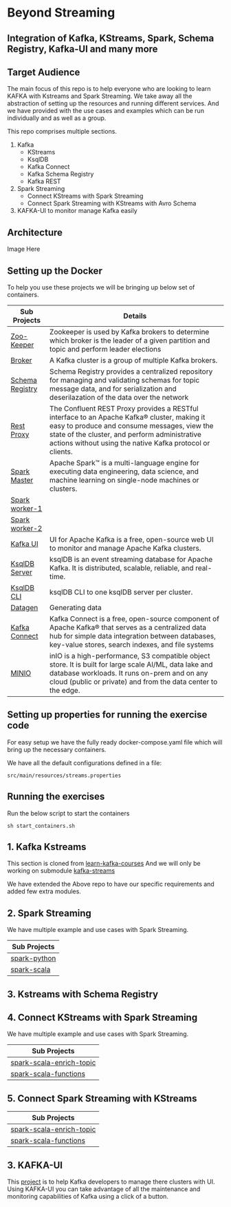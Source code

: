 # Beyond Streaming

## Integration of Kafka, KStreams, Spark, Schema Registry, Kafka-UI and many more

## Target Audience
The main focus of this repo is to help everyone who are looking to learn KAFKA with Kstreams and Spark Streaming.
We take away all the abstraction of setting up the resources and running different services.
And we have provided with the use cases and examples which can be run individually and as well as a group.

This repo comprises multiple sections.
1. Kafka
   - KStreams
   - KsqlDB
   - Kafka Connect
   - Kafka Schema Registry
   - Kafka REST
2. Spark Streaming
   - Connect KStreams with Spark Streaming
   - Connect Spark Streaming with KStreams with Avro Schema
6. KAFKA-UI to monitor manage Kafka easily

## Architecture
Image Here

## Setting up the Docker
To help you use these projects we will be bringing up below set of containers.

|Sub Projects                                                                                       | Details          |
| ------------------------------------------------------------------------------------------------- | ---------------- |
|[Zoo-Keeper](https://zookeeper.apache.org/)                                                        | Zookeeper is used by Kafka brokers to determine which broker is the leader of a given partition and topic and perform leader elections                 |
|[Broker](https://kafka.apache.org/documentation/)                                                  | A Kafka cluster is a group of multiple Kafka brokers.                  |
|[Schema Registry](https://github.com/confluentinc/schema-registry)                                 | Schema Registry provides a centralized repository for managing and validating schemas for topic message data, and for serialization and deserilazation of the data over the network                 |
|[Rest Proxy](https://github.com/confluentinc/kafka-rest)                                           | The Confluent REST Proxy provides a RESTful interface to an Apache Kafka® cluster, making it easy to produce and consume messages, view the state of the cluster, and perform administrative actions without using the native Kafka protocol or clients.                 |
|[Spark Master](https://spark.apache.org/docs/latest/structured-streaming-programming-guide.html)   |  Apache Spark™ is a multi-language engine for executing data engineering, data science, and machine learning on single-node machines or clusters.                |
|[Spark worker-1](https://spark.apache.org/docs/latest/structured-streaming-programming-guide.html) |                  |
|[Spark worker-2](https://spark.apache.org/docs/latest/structured-streaming-programming-guide.html) |                  |
|[Kafka UI](https://github.com/provectus/kafka-ui)                                                  | UI for Apache Kafka is a free, open-source web UI to monitor and manage Apache Kafka clusters.|
|[KsqlDB Server](https://docs.ksqldb.io/en/latest/operate-and-deploy/installation/server-config/)   | ksqlDB is an event streaming database for Apache Kafka. It is distributed, scalable, reliable, and real-time.                 |
|[KsqlDB CLI](https://docs.ksqldb.io/en/latest/operate-and-deploy/installation/cli-config/)         | ksqlDB CLI to one ksqlDB server per cluster.                 |
|[Datagen](https://www.confluent.io/blog/easy-ways-generate-test-data-kafka/)                       | Generating data|
|[Kafka Connect](https://www.confluent.io/blog/kafka-connect-tutorial/)                             | Kafka Connect is a free, open-source component of Apache Kafka® that serves as a centralized data hub for simple data integration between databases, key-value stores, search indexes, and file systems                 |
|[MINIO](https://github.com/minio/minio)                                                            | inIO is a high-performance, S3 compatible object store. It is built for large scale AI/ML, data lake and database workloads. It runs on-prem and on any cloud (public or private) and from the data center to the edge.                 |

## Setting up properties for running the exercise code
For easy setup we have the fully ready docker-compose.yaml file which will bring up the necessary containers.

We have all the default configurations defined in a file:

`src/main/resources/streams.properties`


## Running the exercises

Run the below script to start the containers

`sh start_containers.sh`
## 1. Kafka Kstreams

This section is cloned from [learn-kafka-courses](https://github.com/confluentinc/learn-kafka-courses/tree/main)
And we will only be working on submodule [kafka-streams](https://github.com/confluentinc/learn-kafka-courses/tree/main/kafka-streams)

We have extended the Above repo to have our specific requirements and added few extra modules.

## 2. Spark Streaming

We have multiple example and use cases with Spark Streaming.

|Sub Projects                                                                               |
| ----------------------------------------------------------------------------------------- |
|[spark-python](spark-python/README.md)                                |
|[spark-scala](spark-scala/README.md)                                  |

## 3. Kstreams with Schema Registry

## 4. Connect KStreams with Spark Streaming
We have multiple example and use cases with Spark Streaming.

|Sub Projects                                                                               |
| ----------------------------------------------------------------------------------------- |
|[spark-scala-enrich-topic](spark-scala-enrich-topic/README.md)        |
|[spark-scala-functions](spark-scala-functions/README.md)              |


## 5. Connect Spark Streaming with KStreams
|Sub Projects                                                                               |
| ----------------------------------------------------------------------------------------- |
|[spark-scala-enrich-topic](spark-scala-enrich-topic/README.md)        |
|[spark-scala-functions](spark-scala-functions/README.md)              |


## 3. KAFKA-UI
This [project](kafka-ui/README.md) is to help Kafka developers to manage there clusters with UI.
Using KAFKA-UI you can take advantage of all the maintenance and monitoring capabilities of Kafka using a click of a button.